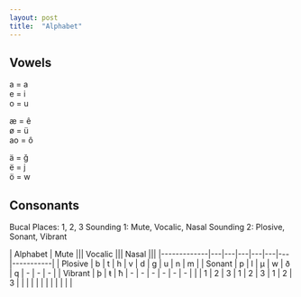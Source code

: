 ```yaml
---
layout: post
title:  "Alphabet" 
---
```


## Vowels

a = a  
e = i  
o = u  

æ = ê  
ø = ü  
ao = ô  

ä = ğ   
ë = j  
ö = w  


## Consonants

Bucal Places:   1, 2, 3
Sounding 1:     Mute, Vocalic, Nasal
Sounding 2:     Plosive, Sonant, Vibrant

| Alphabet    | Mute    ||| Vocalic ||| Nasal   |||
|-------------|---|---|---|---|---|---|-----------|
| Plosive     | b | t | h | v | d | g | u | n | m |
| Sonant      | p | l | µ | w | ð | q | - | - | - | 
| Vibrant     | þ | ŧ | ħ | - | - | - | - | - | - | 
|             | 1 | 2 | 3 | 1 | 2 | 3 | 1 | 2 | 3 |
|             |   |   |   |   |   |   |   |   |   |
